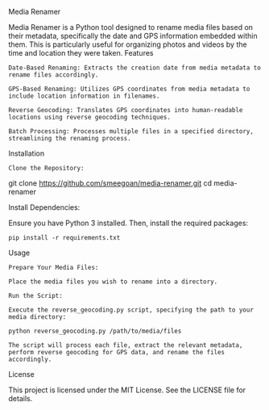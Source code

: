 Media Renamer

Media Renamer is a Python tool designed to rename media files based on their metadata, specifically the date and GPS information embedded within them. This is particularly useful for organizing photos and videos by the time and location they were taken.
Features

    Date-Based Renaming: Extracts the creation date from media metadata to rename files accordingly.

    GPS-Based Renaming: Utilizes GPS coordinates from media metadata to include location information in filenames.

    Reverse Geocoding: Translates GPS coordinates into human-readable locations using reverse geocoding techniques.

    Batch Processing: Processes multiple files in a specified directory, streamlining the renaming process.

Installation

    Clone the Repository:

git clone https://github.com/smeegoan/media-renamer.git
cd media-renamer

Install Dependencies:

Ensure you have Python 3 installed. Then, install the required packages:

    pip install -r requirements.txt

Usage

    Prepare Your Media Files:

    Place the media files you wish to rename into a directory.

    Run the Script:

    Execute the reverse_geocoding.py script, specifying the path to your media directory:

    python reverse_geocoding.py /path/to/media/files

    The script will process each file, extract the relevant metadata, perform reverse geocoding for GPS data, and rename the files accordingly.

License

This project is licensed under the MIT License. See the LICENSE file for details.
